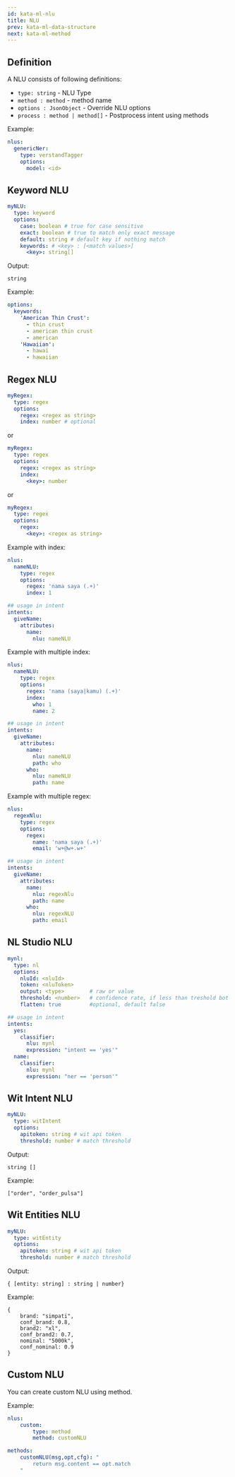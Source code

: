 ```yaml
---
id: kata-ml-nlu
title: NLU
prev: kata-ml-data-structure
next: kata-ml-method
---
```


## Definition

A NLU consists of following definitions:

- `type: string` - NLU Type
- `method : method` - method name
- `options : JsonObject` - Override NLU options
- `process : method | method[]` - Postprocess intent using methods

Example:

```yaml
nlus:
  genericNer:
    type: verstandTagger
    options:
      model: <id>
```

## Keyword NLU

```yaml
myNLU:
  type: keyword
  options:
    case: boolean # true for case sensitive
    exact: boolean # true to match only exact message
    default: string # default key if nothing match
    keywords: # <key> : [<match values>]
      <key>: string[]
```

Output:

```
string
```

Example:

```yaml
options:
  keywords:
    'American Thin Crust':
      - thin crust
      - american thin crust
      - american
    'Hawaiian':
      - hawai
      - hawaiian
```

## Regex NLU

```yaml
myRegex:
  type: regex
  options:
    regex: <regex as string>
    index: number # optional
```

or

```yaml
myRegex:
  type: regex
  options:
    regex: <regex as string>
    index:
      <key>: number
```

or

```yaml
myRegex:
  type: regex
  options:
    regex:
      <key>: <regex as string>
```

Example with index:

```yaml
nlus:
  nameNLU:
    type: regex
    options:
      regex: 'nama saya (.+)'
      index: 1

## usage in intent
intents:
  giveName:
    attributes:
      name:
        nlu: nameNLU
```

Example with multiple index:

```yaml
nlus:
  nameNLU:
    type: regex
    options:
      regex: 'nama (saya|kamu) (.+)'
      index:
        who: 1
        name: 2

## usage in intent
intents:
  giveName:
    attributes:
      name:
        nlu: nameNLU
        path: who
      who:
        nlu: nameNLU
        path: name
```

Example with multiple regex:

```yaml
nlus:
  regexNlu:
    type: regex
    options:
      regex:
        name: 'nama saya (.+)'
        email: 'w+@w+.w+'

## usage in intent
intents:
  giveName:
    attributes:
      name:
        nlu: regexNlu
        path: name
      who:
        nlu: regexNLU
        path: email
```

## NL Studio NLU

```yaml
mynl:
  type: nl
  options:
    nluId: <nluId>
    token: <nluToken>
    output: <type>        # raw or value
    threshold: <number>   # confidence rate, if less than treshold bot wouldn't recognize as this intent
    flatten: true         #optional, default false

## usage in intent
intents:
  yes:
    classifier:
      nlu: mynl
      expression: "intent == 'yes'"
  name:
    classifier:
      nlu: mynl
      expression: "ner == 'person'"
```

## Wit Intent NLU

```yaml
myNLU:
  type: witIntent
  options:
    apitoken: string # wit api token
    threshold: number # match threshold
```

Output:

```
string []
```

Example:

```
["order", "order_pulsa"]
```

## Wit Entities NLU

```yaml
myNLU:
  type: witEntity
  options:
    apitoken: string # wit api token
    threshold: number # match threshold
```

Output:

```
{ [entity: string] : string | number}
```

Example:

```
{
    brand: "simpati",
    conf_brand: 0.8,
    brand2: "xl",
    conf_brand2: 0.7,
    nominal: "5000k",
    conf_nominal: 0.9
}
```

## Custom NLU

You can create custom NLU using method.

Example:

```yaml
nlus:
    custom:
        type: method
        method: customNLU

methods:
    customNLU(msg,opt,cfg): "
        return msg.content == opt.match
    "
```
